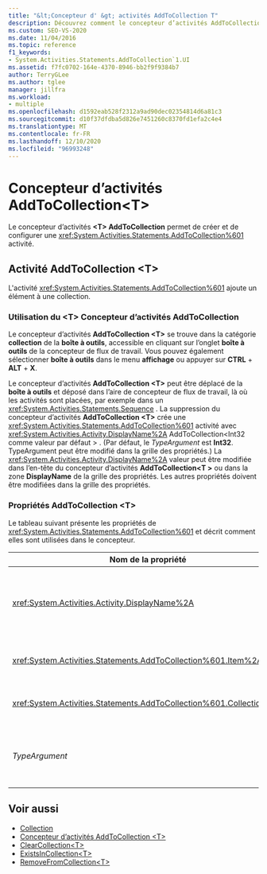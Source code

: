 ```yaml
---
title: "&lt;Concepteur d' &gt; activités AddToCollection T"
description: Découvrez comment le concepteur d’activités AddToCollection permet <T> de créer et de configurer une <T> activité AddToCollection dans Concepteur de flux de travail.
ms.custom: SEO-VS-2020
ms.date: 11/04/2016
ms.topic: reference
f1_keywords:
- System.Activities.Statements.AddToCollection`1.UI
ms.assetid: f7fc0702-164e-4370-8946-bb2f9f9384b7
author: TerryGLee
ms.author: tglee
manager: jillfra
ms.workload:
- multiple
ms.openlocfilehash: d1592eab528f2312a9ad90dec02354814d6a81c3
ms.sourcegitcommit: d10f37dfdba5d826e7451260c8370fd1efa2c4e4
ms.translationtype: MT
ms.contentlocale: fr-FR
ms.lasthandoff: 12/10/2020
ms.locfileid: "96993248"
---
```

# <a name="addtocollectiont-activity-designer"></a>Concepteur d’activités AddToCollection\<T>

Le concepteur d’activités **\<T> AddToCollection** permet de créer et de configurer une <xref:System.Activities.Statements.AddToCollection%601> activité.

## <a name="the-addtocollectiont-activity"></a>Activité AddToCollection \<T>

L'activité <xref:System.Activities.Statements.AddToCollection%601> ajoute un élément à une collection.

### <a name="using-the-addtocollectiont-activity-designer"></a>Utilisation du \<T> Concepteur d’activités AddToCollection

Le concepteur d’activités **AddToCollection \<T>** se trouve dans la catégorie **collection** de la **boîte à outils**, accessible en cliquant sur l’onglet **boîte à outils** de la concepteur de flux de travail. Vous pouvez également sélectionner **boîte à outils** dans le menu **affichage** ou appuyer sur **CTRL** + **ALT** + **X**.

Le concepteur d’activités **AddToCollection \<T>** peut être déplacé de la **boîte à outils** et déposé dans l’aire de concepteur de flux de travail, là où les activités sont placées, par exemple dans un <xref:System.Activities.Statements.Sequence> . La suppression du concepteur d’activités **AddToCollection \<T>** crée une <xref:System.Activities.Statements.AddToCollection%601> activité avec <xref:System.Activities.Activity.DisplayName%2A> AddToCollection<Int32 comme valeur par défaut \> . (Par défaut, le *TypeArgument* est **Int32**. TypeArgument peut être modifié dans la grille des propriétés.) La <xref:System.Activities.Activity.DisplayName%2A> valeur peut être modifiée dans l’en-tête du concepteur d’activités **AddToCollection<T \>** ou dans la zone **DisplayName** de la grille des propriétés. Les autres propriétés doivent être modifiées dans la grille des propriétés.

### <a name="the-addtocollectiont-properties"></a>Propriétés AddToCollection \<T>

Le tableau suivant présente les propriétés de <xref:System.Activities.Statements.AddToCollection%601> et décrit comment elles sont utilisées dans le concepteur.

|Nom de la propriété|Obligatoire|Usage|
|-|--------------|-|
|<xref:System.Activities.Activity.DisplayName%2A>|False|Nom convivial de l'activité <xref:System.Activities.Statements.AddToCollection%601>. La valeur par défaut est AddToCollection<Int32 \> . Bien que la valeur de la propriété <xref:System.Activities.Activity.DisplayName%2A> ne soit pas strictement obligatoire, il est recommandé d'en utiliser une.|
|<xref:System.Activities.Statements.AddToCollection%601.Item%2A>|True|Élément à ajouter à la collection \<T> . Cet élément est de type *T*, qui est de type *TypeArgument*. Pour spécifier l'élément, tapez une expression Visual Basic dans la grille des propriétés.|
|<xref:System.Activities.Statements.AddToCollection%601.Collection%2A>|True|Collection à laquelle l'élément doit être ajouté. Cette collection est de type **ICollection<TypeArgument \>**. Pour spécifier la collection, tapez une expression Visual Basic dans la grille des propriétés.|
|*TypeArgument*|True|Type T des éléments contenus dans la collection <xref:System.Collections.Generic.ICollection%601>. Par défaut, ce type de *TypeArgument* est défini sur **Int32**. Pour modifier le type, modifiez la valeur de *TypeArgument* dans la zone de liste déroulante de la grille des propriétés.|

## <a name="see-also"></a>Voir aussi

- [Collection](../workflow-designer/collection-activity-designers.md)
- [Concepteur d’activités AddToCollection \<T>](../workflow-designer/addtocollection-t-activity-designer.md)
- [ClearCollection\<T>](../workflow-designer/clearcollection-t-activity-designer.md)
- [ExistsInCollection\<T>](../workflow-designer/existsincollection-t-activity-designer.md)
- [RemoveFromCollection\<T>](../workflow-designer/removefromcollection-t-activity-designer.md)
